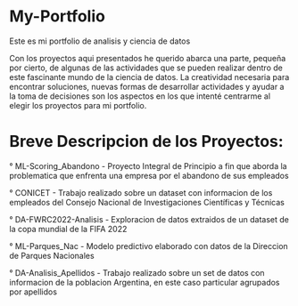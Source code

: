 # My-Portfolio
Este es mi portfolio de analisis y ciencia de datos

Con los proyectos aqui presentados he querido abarca una parte, pequeña por cierto, de algunas de las actividades que se pueden realizar dentro de este fascinante mundo de la ciencia de datos.
La creatividad necesaria para encontrar soluciones, nuevas formas de desarrollar actividades y ayudar a la toma de decisiones son los aspectos en los que intenté centrarme al elegir los proyectos para mi portfolio.

# Breve Descripcion de los Proyectos:

° ML-Scoring_Abandono - Proyecto Integral de Principio a fin que aborda la problematica que enfrenta una empresa por el abandono de sus empleados

° CONICET - Trabajo realizado sobre un dataset con informacion de los empleados del Consejo Nacional de Investigaciones Científicas y Técnicas

° DA-FWRC2022-Analisis - Exploracion de datos extraidos de un dataset de la copa mundial de la FIFA 2022

° ML-Parques_Nac - Modelo predictivo elaborado con datos de la Direccion de Parques Nacionales

° DA-Analisis_Apellidos - Trabajo realizado sobre un set de datos con informacion de la poblacion Argentina, en este caso particular agrupados por apellidos

